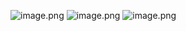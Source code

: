 ![image.png](https://upload-images.jianshu.io/upload_images/7955445-9415e08797178f2b.png?imageMogr2/auto-orient/strip%7CimageView2/2/w/1240)
![image.png](https://upload-images.jianshu.io/upload_images/7955445-87c1deeae067226b.png?imageMogr2/auto-orient/strip%7CimageView2/2/w/1240)
![image.png](https://upload-images.jianshu.io/upload_images/7955445-1edbee1818189e2d.png?imageMogr2/auto-orient/strip%7CimageView2/2/w/1240)


